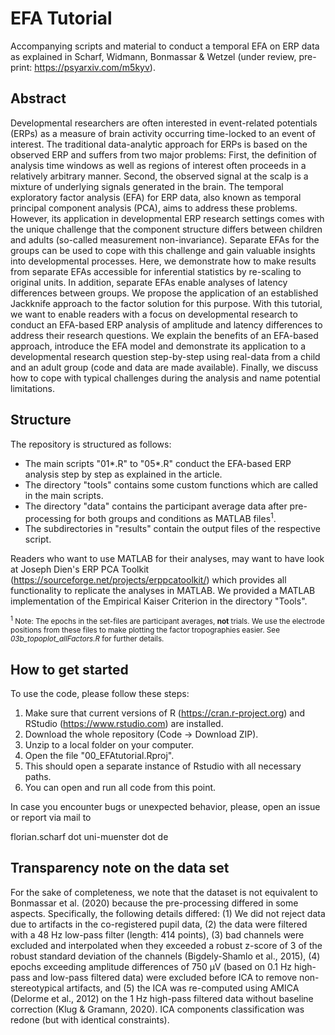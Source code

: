 # EFA Tutorial
Accompanying scripts and material to conduct a temporal EFA on ERP data as explained in Scharf, Widmann, Bonmassar & Wetzel (under review, pre-print: https://psyarxiv.com/m5kyv).

## Abstract
Developmental researchers are often interested in event-related potentials (ERPs) as a measure of brain activity occurring time-locked to an event of interest. The traditional data-analytic approach for ERPs is based on the observed ERP and suffers from two major problems: First, the definition of analysis time windows as well as regions of interest often proceeds in a relatively arbitrary manner. Second, the observed signal at the scalp is a mixture of underlying signals generated in the brain. The temporal exploratory factor analysis (EFA) for ERP data, also known as temporal principal component analysis (PCA), aims to address these problems. However, its application in developmental ERP research settings comes with the unique challenge that the component structure differs between children and adults (so-called measurement non-invariance). Separate EFAs for the groups can be used to cope with this challenge and gain valuable insights into developmental processes. Here, we demonstrate how to make results from separate EFAs accessible for inferential statistics by re-scaling to original units. In addition, separate EFAs enable analyses of latency differences between groups. We propose the application of an established Jackknife approach to the factor solution for this purpose. With this tutorial, we want to enable readers with a focus on developmental research to conduct an EFA-based ERP analysis of amplitude and latency differences to address their research questions. We explain the benefits of an EFA-based approach, introduce the EFA model and demonstrate its application to a developmental research question step-by-step using real-data from a child and an adult group (code and data are made available). Finally, we discuss how to cope with typical challenges during the analysis and name potential limitations.

## Structure 
The repository is structured as follows:
- The main scripts "01*.R" to "05*.R" conduct the EFA-based ERP analysis step by step as explained in the article.
- The directory "tools" contains some custom functions which are called in the main scripts.
- The directory "data" contains the participant average data after pre-processing for both groups and conditions as MATLAB files<sup>1</sup>. 
- The subdirectories in "results" contain the output files of the respective script.

Readers who want to use MATLAB for their analyses, may want to have look at Joseph Dien's ERP PCA Toolkit (https://sourceforge.net/projects/erppcatoolkit/) which provides all functionality to replicate the analyses in MATLAB. We provided a MATLAB implementation of the Empirical Kaiser Criterion in the directory "Tools".

<sub><sup>1</sup> Note: The epochs in the set-files are participant averages, **not** trials. We use the electrode positions from these files to make plotting the factor tropographies easier. See *03b_topoplot_allFactors.R* for further details.</sub> 

## How to get started
To use the code, please follow these steps:
1. Make sure that current versions of R (https://cran.r-project.org) and RStudio (https://www.rstudio.com) are installed. 
2. Download the whole repository (Code -> Download ZIP).
3. Unzip to a local folder on your computer.
4. Open the file "00_EFAtutorial.Rproj". 
5. This should open a separate instance of Rstudio with all necessary paths.
6. You can open and run all code from this point.

In case you encounter bugs or unexpected behavior, please, open an issue or report via mail to 

florian.scharf dot uni-muenster dot de 


## Transparency note on the data set
For the sake of completeness, we note that the dataset is not equivalent to Bonmassar et al. (2020) because the pre-processing differed in some aspects. Specifically, the following details differed: (1) We did not reject data due to artifacts in the co-registered pupil data, (2) the data were filtered with a 48 Hz low-pass filter (length: 414 points), (3) bad channels were excluded and interpolated when they exceeded a robust z-score of 3 of the robust standard deviation of the channels (Bigdely-Shamlo et al., 2015), (4) epochs exceeding amplitude differences of 750 µV (based on 0.1 Hz high-pass and low-pass filtered data) were excluded before ICA to remove non-stereotypical artifacts, and (5) the ICA was re-computed using AMICA (Delorme et al., 2012) on the 1 Hz high-pass filtered data without baseline correction (Klug & Gramann, 2020). ICA components classification was redone (but with identical constraints).
